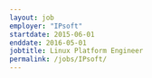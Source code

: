 ```yaml
---
layout: job
employer: "IPsoft"
startdate: 2015-06-01
enddate: 2016-05-01
jobtitle: Linux Platform Engineer
permalink: /jobs/IPsoft/
---
```

